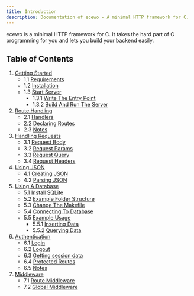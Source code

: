 ```yaml
---
title: Introduction
description: Documentation of ecewo - A minimal HTTP framework for C.
---
```


ecewo is a minimal HTTP framework for C. It takes the hard part of C programming for you and lets you build your backend easily.

## Table of Contents

1. [Getting Started](/docs/getting-started)
    - 1.1 [Requirements](/docs/getting-started#requirements)
    - 1.2 [Installation](/docs/getting-started#installation)
    - 1.3 [Start Server](/docs/getting-started#start-server)
        - 1.3.1 [Write The Entry Point](/docs/getting-started#write-the-entry-point)
        - 1.3.2 [Build And Run The Server](/docs/getting-started#build-and-run-the-server)
2. [Route Handling](/docs/route-handling)
    - 2.1 [Handlers](/docs/route-handling#handlers)
    - 2.2 [Declaring Routes](/docs/route-handling#declaring-routes)
    - 2.3 [Notes](/docs/route-handling#notes)
3. [Handling Requests](/docs/handling-requests)
    - 3.1 [Request Body](/docs/handling-requests#request-body)
    - 3.2 [Request Params](/docs/handling-requests#request-params)
    - 3.3 [Request Query](/docs/handling-requests#request-query)
    - 3.4 [Request Headers](/docs/handling-requests#request-headers)
4. [Using JSON](/docs/using-json)
    - 4.1 [Creating JSON](/docs/using-json#creating-json)
    - 4.2 [Parsing JSON](/docs/using-json#parsing-json)
5. [Using A Database](/docs/using-a-database)
    - 5.1 [Install SQLite](/docs/using-a-database#install-sqlite)
    - 5.2 [Example Folder Structure](/docs/using-a-database#example-folder-structure)
    - 5.3 [Change The Makefile](/docs/using-a-database#change-the-makefile)
    - 5.4 [Connecting To Database](/docs/using-a-database#connecting-to-database)
    - 5.5 [Example Usage](/docs/using-a-database#example-usage)
        - 5.5.1 [Inserting Data](/docs/using-a-database#inserting-data)
        - 5.5.2 [Querying Data](/docs/using-a-database#querying-data)
6. [Authentication](/docs/authentication)
    - 6.1 [Login](/docs/authentication#login)
    - 6.2 [Logout](/docs/authentication#logout)
    - 6.3 [Getting session data](/docs/authentication#getting-session-data)
    - 6.4 [Protected Routes](/docs/authentication#protected-routes)
    - 6.5 [Notes](/docs/authentication#notes)
7. [Middleware](/docs/middleware)
    - 7.1 [Route Middleware](/docs/middleware#route-middleware)
    - 7.2 [Global Middleware](/docs/middleware#global-middleware)
